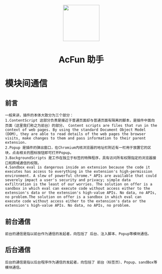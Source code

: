 <p align="center">
<img src="https://i.loli.net/2020/05/28/2k8dPLiGEZNHjny.png" width="120">
</p>
<h1 align="center">AcFun 助手</h1>

# 模块间通信
## 前言
    一般来讲，插件的本体大致分为三个部分：
    1.ContentScript 这部分负责是接近于普通页面却与普通页面有隔离的脚本，是插件中面向页面（这里我们称之为前台）的部分。 Content scripts are files that run in the context of web pages. By using the standard Document Object Model (DOM), they are able to read details of the web pages the browser visits, make changes to them and pass information to their parent extension.
    2.Popup 是插件的弹出窗口，在Chromium内核浏览器的地址栏附近有一栏用于放置它的区块，点击相关的图标按钮即可打开Popup。 
    3.BackgroundScripts 是工作在独立于标签的特殊程序，具有访问所有权限指定的浏览器接口和跨域通信的权限。
    4.Sandbox eval is dangerous inside an extension because the code it executes has access to everything in the extension's high-permission environment. A slew of powerful chrome.* APIs are available that could severely impact a user's security and privacy; simple data exfiltration is the least of our worries. The solution on offer is a sandbox in which eval can execute code without access either to the extension's data or the extension's high-value APIs. No data, no APIs, no problem.The solution on offer is a sandbox in which eval can execute code without access either to the extension's data or the extension's high-value APIs. No data, no APIs, no problem.
## 前台通信
    前台的通信是指以前台作为通信的发起者，向包括了 后台、注入脚本、Popup等模块通信。
## 后台通信
    后台的通信是指以后台程序作为通信的发起者，向包括了 前台（标签页）、Popup、sandBox等模块通信。

